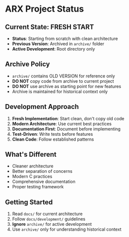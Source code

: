 # ARX Project Status

## Current State: FRESH START
- **Status**: Starting from scratch with clean architecture
- **Previous Version**: Archived in `archive/` folder
- **Active Development**: Root directory only

## Archive Policy
- `archive/` contains OLD VERSION for reference only
- **DO NOT** copy code from archive to current project
- **DO NOT** use archive as starting point for new features
- Archive is maintained for historical context only

## Development Approach
1. **Fresh Implementation**: Start clean, don't copy old code
2. **Modern Architecture**: Use current best practices
3. **Documentation First**: Document before implementing
4. **Test-Driven**: Write tests before features
5. **Clean Code**: Follow established patterns

## What's Different
- Cleaner architecture
- Better separation of concerns
- Modern C practices
- Comprehensive documentation
- Proper testing framework

## Getting Started
1. Read `docs/` for current architecture
2. Follow `docs/development/` guidelines
3. **Ignore** `archive/` for active development
4. Use `archive/` only for understanding historical context